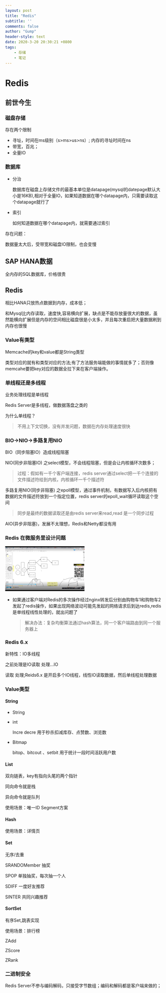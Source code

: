 ```yaml
---
layout: post
title: "Redis"
subtitle: ''
comments: false
author: "Gump"
header-style: text
date: 2020-3-20 20:30:21 +0800
tags:
    - 存储
    - 笔记
---
```


# Redis

## 前世今生

### 磁盘存储

存在两个限制

- 寻址，时间在ms级别（s>ms>us>ns）; 内存的寻址时间在ns
- 带宽，百兆；
- 全量IO

### 数据库

- 分治

  数据库在磁盘上存储文件的最基本单位是datapage(mysql的datepage默认大小是16KB),相对于全量IO，如果知道数据在哪个datapage内，只需要读取这个datapage就行了

- 索引

  如何知道数据在哪个datapage内，就需要通过索引

存在问题：

数据量太大后，受带宽和磁盘IO限制，也会变慢

## SAP HANA数据

全内存的SQL数据库，价格很贵

## Redis

相比HANA只放热点数据到内存，成本低；

和Mysql比内存读取，速度快,容易横向扩展，缺点是不能存放量很大的数据，虽然能横向扩展但是内存的空间相比磁盘很是小太多，并且每次重启把大量数据刷到内存也很慢

### Value有类型

Memcache的key和value都是String类型

类型对应的就有和类型对应的方法;有了方法服务端能做的事情就多了；否则像memcahe要把key对应的数据全拉下来在客户端操作。

### 单线程还是多线程

业务处理线程是单线程

Redis Server是多线程，做数据落盘之类的

为什么单线程？

> 不用上下文切换，没有并发问题，数据在内存处理速度很快

### BIO->NIO->多路复用NIO

BIO（同步阻塞IO）造成线程阻塞

NIO(同步非阻塞IO) 之select模型，不会线程阻塞，但是会让内核循环次数多；

> 过程：假如有一千个客户端连接，redis server通过select把一千个连接的文件描述符给到内核，内核循环一千个描述符

多路复用NIO(同步非阻塞)  之epoll模型，通过事件机制，有数据写入后内核把有数据的文件描述符放到一个指定位置，redis server的epoll_wait循环读取这个空间

> 同步是最终的数据读取还是由redis server来read,read 是一个同步过程

AIO(异步非阻塞)，发展不太理想，Redis和Netty都没有用

### Redis 在微服务里设计问题

<img src="../img/redis/redis_issue.jpeg" alt="redis_issue" style="zoom:25%;" />

- 如果通过客户端对Redis的多次操作经过nginx转发后分别由购物车1和购物车2发起了redis操作，如果出现网络波动可能先发起的网络请求后到达redis,redis是单线程线性处理的，就出问题了

  > 解决办法：复杂均衡算法通过hash算法，同一个客户端路由到同一个服务器上

### Redis 6.x

新特性：IO多线程

之前处理是IO读取 处理...IO

读取 处理;Reids6.x 是开启多个IO线程，线性IO读取数据，然后单线程处理数据



### Value类型

#### String

- String

- int

  Incre decre  用于秒杀扣减库存、点赞数、浏览数

- Bitmap

  bitop、bitcout 、setbit 用于统计一段时间活跃用户数

#### List

双向链表，key有指向头尾的两个指针

同向命令就是栈

异向命令就是队列

使用场景：唯一ID Segment方案

#### Hash

使用场景：详情页

#### Set

无序/去重

SRANDOMember  抽奖

SPOP 单独抽奖，每次抽一个人

SDIFF 一度好友推荐

SINTER 共同兴趣推荐

#### SortSet

有序Set,跳表实现

使用场景：排行榜

ZAdd

ZScore

ZRank

### 二进制安全

Redis Server不参与编码解码，只接受字节数组；编码和解码都是客户端来做的；

